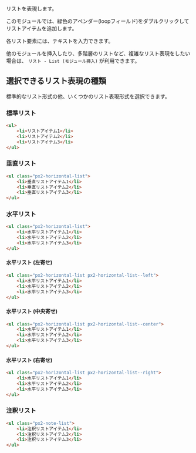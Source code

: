 リストを表現します。

このモジュールでは、緑色のアペンダー(loopフィールド)をダブルクリックしてリストアイテムを追加します。

各リスト要素には、テキストを入力できます。

他のモジュールを挿入したり、多階層のリストなど、複雑なリスト表現をしたい場合は、 `リスト - List (モジュール挿入)` が利用できます。


## 選択できるリスト表現の種類

標準的なリスト形式の他、いくつかのリスト表現形式を選択できます。


### 標準リスト

```html
<ul>
	<li>リストアイテム1</li>
	<li>リストアイテム2</li>
	<li>リストアイテム3</li>
</ul>
```

### 垂直リスト

```html
<ul class="px2-horizontal-list">
	<li>垂直リストアイテム1</li>
	<li>垂直リストアイテム2</li>
	<li>垂直リストアイテム3</li>
</ul>
```

### 水平リスト

```html
<ul class="px2-horizontal-list">
	<li>水平リストアイテム1</li>
	<li>水平リストアイテム2</li>
	<li>水平リストアイテム3</li>
</ul>
```

#### 水平リスト (左寄せ)

```html
<ul class="px2-horizontal-list px2-horizontal-list--left">
	<li>水平リストアイテム1</li>
	<li>水平リストアイテム2</li>
	<li>水平リストアイテム3</li>
</ul>
```


#### 水平リスト (中央寄せ)

```html
<ul class="px2-horizontal-list px2-horizontal-list--center">
	<li>水平リストアイテム1</li>
	<li>水平リストアイテム2</li>
	<li>水平リストアイテム3</li>
</ul>
```


#### 水平リスト (右寄せ)

```html
<ul class="px2-horizontal-list px2-horizontal-list--right">
	<li>水平リストアイテム1</li>
	<li>水平リストアイテム2</li>
	<li>水平リストアイテム3</li>
</ul>
```



### 注釈リスト

```html
<ul class="px2-note-list">
	<li>注釈リストアイテム1</li>
	<li>注釈リストアイテム2</li>
	<li>注釈リストアイテム3</li>
</ul>
```
